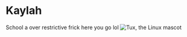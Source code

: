 # Kaylah
School a over restrictive frick here you go lol
![Tux, the Linux mascot](https://ibb.co/dQqrrc7)
